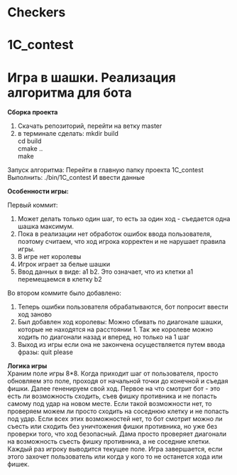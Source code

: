 # Checkers
# 1C_contest

# Игра в шашки. Реализация алгоритма для бота

**Сборка проекта**
1) Скачать репозиторий, перейти на ветку master
2) в терминале сделать:
   mkdir build  
   cd build  
   cmake ..	 
   make      

Запуск алгоритма:
Перейти в главную папку проекта 1C_contest 
Выполнить:
./bin/1C_contest
И ввести данные

**Особенности игры:**  

Первый коммит:
1) Может делать только один шаг, то есть за один ход - съедается одна шашка максимум. 
2) Пока в реализации нет обработок ошибок ввода пользователя, поэтому считаем, что ход игрока корректен и не нарушает правила игры.  
3) В игре нет королевы  
4) Игрок играет за белые шашки
5) Ввод данных в виде: a1 b2. Это означает, что из клетки а1 перемещаемся в клетку b2 

Во втором коммите было добавлено:
1) Теперь ошибки пользователя обрабатываются, бот попросит ввести ход заново  
2) Был добавлен ход королевы: Можно сбивать по диагонале шашки, которые не находятся на расстоянии 1. Так же королеве можно ходить по диагонали назад и вперед, но только на 1 шаг  
3) Выход из игры если она не закончена осуществляется путем ввода фразы: quit please


**Логика игры**  
Храним поле игры 8*8. Когда приходит шаг от пользователя, просто обновляем это поле, проходя от начальной точки до конечной и съедая фишки. Далее гененируем свой ход. Первое на что смотрит бот - это есть ли возможность сходить, съев фишку противника и не попасть самому под удар на новом месте. Если такой возможности нет, то проверяем можем ли просто сходить на соседнюю клетку и не попасть под удар. Если всех этих возможностей нет, то бот смотрит можно ли съесть или сходить без уничтожения фишки противника, но уже без проверки того, что ход безопасный.
Дама просто проверяет диагонали на возможность съесть фишку противника, а не соседние клетки.
Каждый раз игроку выводится текущее поле. Игра завершается, если этого захочет пользователь или когда у кого то не останется хода или фишек.